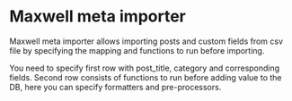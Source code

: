# Maxwell meta importer

Maxwell meta importer allows importing posts and custom fields from csv file by specifying the mapping and functions to run before importing.

You need to specify first row with post_title, category and corresponding fields. Second row consists of functions to run before adding value to the DB,
here you can specify formatters and pre-processors.
